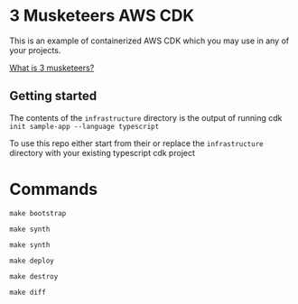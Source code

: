# 3 Musketeers AWS CDK
This is an example of containerized AWS CDK which you may use in any of your projects. 

[What is 3 musketeers?](https://3musketeers.io/docs/docker.html)

## Getting started
The contents of the `infrastructure` directory is the output of running cdk `init sample-app --language typescript`

To use this repo either start from their or replace the `infrastructure` directory with your existing typescript cdk project


# Commands
`make bootstrap`

`make synth`

`make synth`

`make deploy`

`make destroy`

`make diff`
